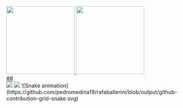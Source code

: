  <div>
  <a href="https://github.com/pedromedina19">
  <img height="180em" src="https://github-readme-stats.vercel.app/api?username=pedromedina19&show_icons=true&theme=dark&include_all_commits=true&count_private=true"/>
  <img height="180em" src="https://github-readme-stats.vercel.app/api/top-langs/?username=pedromedina19&layout=compact&langs_count=7&theme=dark"/>
</div>
##
<div> 
  <a href="https://www.instagram.com/pedromedina___" target="_blank"><img src="https://img.shields.io/badge/-Instagram-%23E4405F?style=for-the-badge&logo=instagram&logoColor=white" target="_blank"></a>
  <a href="https://www.linkedin.com/in/pedro-medina-967232219" target="_blank"><img src="https://img.shields.io/badge/-LinkedIn-%230077B5?style=for-the-badge&logo=linkedin&logoColor=white" target="_blank"></a> 
 ![Snake animation](https://github.com/pedromedina19/rafaballerini/blob/output/github-contribution-grid-snake.svg)
</div>
  
